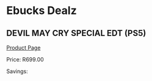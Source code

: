 
# Ebucks Dealz
## DEVIL MAY CRY SPECIAL EDT (PS5)
[Product Page](https://www.ebucks.com/web/shop/productSelected.do?prodId=1109390794&catId=724351586)

Price: R699.00

Savings: 


	